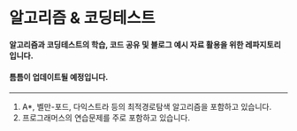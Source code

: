 알고리즘 & 코딩테스트
=============
#### 알고리즘과 코딩테스트의 학습, 코드 공유 및 블로그 예시 자료 활용을 위한 레파지토리입니다.
#### 틈틈이 업데이트될 예정입니다.
*****
1. A*, 벨만-포드, 다익스트라 등의 최적경로탐색 알고리즘을 포함하고 있습니다.
2. 프로그래머스의 연습문제를 주로 포함하고 있습니다.

